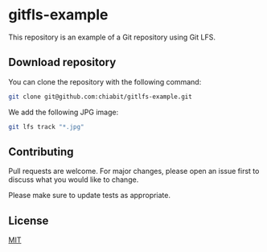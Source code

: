 # gitfls-example

This repository is an example of a Git repository using Git LFS.

## Download repository

You can clone the repository with the following command:

```bash
git clone git@github.com:chiabit/gitlfs-example.git
```

We add the following JPG image:

```bash
git lfs track "*.jpg"
```

## Contributing

Pull requests are welcome. For major changes, please open an issue first
to discuss what you would like to change.

Please make sure to update tests as appropriate.

## License

[MIT](https://choosealicense.com/licenses/mit/)
